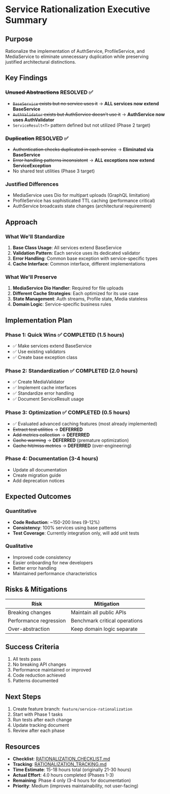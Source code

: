 # Service Rationalization Executive Summary

## Purpose
Rationalize the implementation of AuthService, ProfileService, and MediaService to eliminate unnecessary duplication while preserving justified architectural distinctions.

## Key Findings

### ~~Unused Abstractions~~ RESOLVED ✅
- ~~`BaseService` exists but no service uses it~~ → **ALL services now extend BaseService**
- ~~`AuthValidator` exists but AuthService doesn't use it~~ → **AuthService now uses AuthValidator**
- `ServiceResult<T>` pattern defined but not utilized (Phase 2 target)

### ~~Duplication~~ RESOLVED ✅
- ~~Authentication checks duplicated in each service~~ → **Eliminated via BaseService**
- ~~Error handling patterns inconsistent~~ → **ALL exceptions now extend ServiceException**
- No shared test utilities (Phase 3 target)

### Justified Differences
- MediaService uses Dio for multipart uploads (GraphQL limitation)
- ProfileService has sophisticated TTL caching (performance critical)
- AuthService broadcasts state changes (architectural requirement)

## Approach

### What We'll Standardize
1. **Base Class Usage**: All services extend BaseService
2. **Validation Pattern**: Each service uses its dedicated validator
3. **Error Handling**: Common base exception with service-specific types
4. **Cache Interface**: Common interface, different implementations

### What We'll Preserve
1. **MediaService Dio Handler**: Required for file uploads
2. **Different Cache Strategies**: Each optimized for its use case
3. **State Management**: Auth streams, Profile state, Media stateless
4. **Domain Logic**: Service-specific business rules

## Implementation Plan

### Phase 1: Quick Wins ✅ COMPLETED (1.5 hours)
- ✅ Make services extend BaseService
- ✅ Use existing validators  
- ✅ Create base exception class

### Phase 2: Standardization ✅ COMPLETED (2.0 hours)
- ✅ Create MediaValidator
- ✅ Implement cache interfaces
- ✅ Standardize error handling
- ✅ Document ServiceResult usage

### Phase 3: Optimization ✅ COMPLETED (0.5 hours)
- ✅ Evaluated advanced caching features (most already implemented)
- ~~Extract test utilities~~ → **DEFERRED**
- ~~Add metrics collection~~ → **DEFERRED**
- ~~Cache warming~~ → **DEFERRED** (premature optimization)
- ~~Cache hit/miss metrics~~ → **DEFERRED** (over-engineering)

### Phase 4: Documentation (3-4 hours)
- Update all documentation
- Create migration guide
- Add deprecation notices

## Expected Outcomes

### Quantitative
- **Code Reduction**: ~150-200 lines (9-12%)
- **Consistency**: 100% services using base patterns
- **Test Coverage**: Currently integration only, will add unit tests

### Qualitative
- Improved code consistency
- Easier onboarding for new developers
- Better error handling
- Maintained performance characteristics

## Risks & Mitigations

| Risk | Mitigation |
|------|------------|
| Breaking changes | Maintain all public APIs |
| Performance regression | Benchmark critical operations |
| Over-abstraction | Keep domain logic separate |

## Success Criteria
1. All tests pass
2. No breaking API changes
3. Performance maintained or improved
4. Code reduction achieved
5. Patterns documented

## Next Steps
1. Create feature branch: `feature/service-rationalization`
2. Start with Phase 1 tasks
3. Run tests after each change
4. Update tracking document
5. Review after each phase

## Resources
- **Checklist**: [RATIONALIZATION_CHECKLIST.md](./RATIONALIZATION_CHECKLIST.md)
- **Tracking**: [RATIONALIZATION_TRACKING.md](./RATIONALIZATION_TRACKING.md)
- **Time Estimate**: 15-18 hours total (originally 21-30 hours)
- **Actual Effort**: 4.0 hours completed (Phases 1-3)
- **Remaining**: Phase 4 only (3-4 hours for documentation)
- **Priority**: Medium (improves maintainability, not user-facing) 